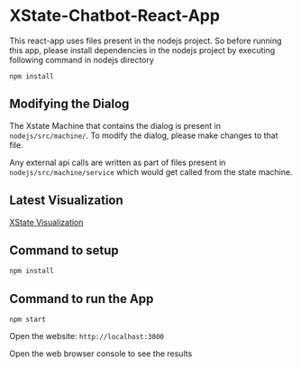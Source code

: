 # XState-Chatbot-React-App

This react-app uses files present in the nodejs project. So before running this app, please install dependencies in the nodejs project by executing following command in nodejs directory

`
npm install
`

## Modifying the Dialog

The Xstate Machine that contains the dialog is present in `nodejs/src/machine/`. To modify the dialog, please make changes to that file.

Any external api calls are written as part of files present in `nodejs/src/machine/service` which would get called from the state machine.

## Latest Visualization

[XState Visualization](https://xstate.js.org/viz/?gist=128f8103dd1d80315a10d1a1cf4e8d70)

## Command to setup
`
npm install
`

## Command to run the App
`
npm start
`

Open the website: `http://localhost:3000`

Open the web browser console to see the results
